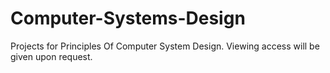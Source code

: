 # Computer-Systems-Design
Projects for Principles Of Computer System Design. Viewing access will be given upon request.
